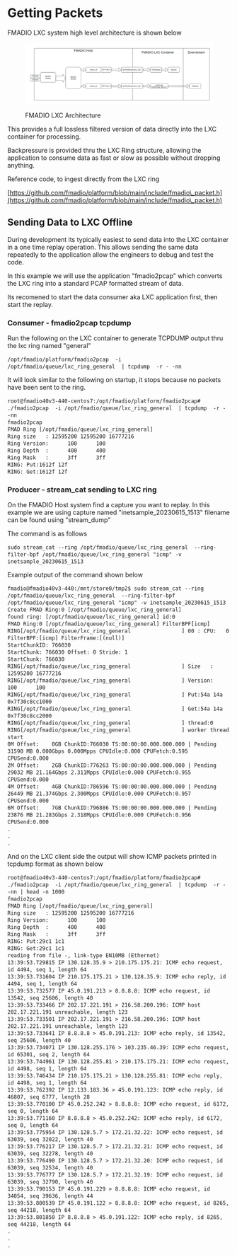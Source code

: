 # Getting Packets

FMADIO LXC system high level architecture is shown below

<figure><img src="../.gitbook/assets/image (3).png" alt=""><figcaption><p>FMADIO LXC Architecture</p></figcaption></figure>

This provides a full lossless filtered version of data directly into the LXC container for processing.&#x20;

Backpressure is provided thru the LXC Ring structure, allowing the application to consume data as fast or slow as possible without dropping anything.

Reference code, to ingest directly from the LXC ring

[https://github.com/fmadio/platform/blob/main/include/fmadio\_packet.h](https://github.com/fmadio/platform/blob/main/include/fmadio\_packet.h)

## Sending Data to LXC Offline

During development its typically easiest to send data into the LXC container in a one time replay operation. This allows sending the same data repeatedly to the application allow the engineers to debug and test the code.

In this example we will use the application "fmadio2pcap" which converts the LXC ring into a standard PCAP formatted stream of data.

Its recomened to start the data consumer aka LXC application first, then start the replay.

### Consumer - fmadio2pcap tcpdump

Run the following on the LXC container to generate TCPDUMP output thru the lxc ring named "general"

```
/opt/fmadio/platform/fmadio2pcap  -i /opt/fmadio/queue/lxc_ring_general  | tcpdump  -r - -nn
```

It will look similar to the following on startup, it stops because no packets have been sent to the ring.

```
root@fmadio40v3-440-centos7:/opt/fmadio/platform/fmadio2pcap# ./fmadio2pcap  -i /opt/fmadio/queue/lxc_ring_general  | tcpdump  -r - -nn
fmadio2pcap
FMAD Ring [/opt/fmadio/queue/lxc_ring_general]
Ring size   : 12595200 12595200 16777216
Ring Version:      100      100
Ring Depth  :      400      400
Ring Mask   :      3ff      3ff
RING: Put:1612f 12f
RING: Get:1612f 12f
```

### Producer - stream\_cat sending to LXC ring

On the FMADIO Host system find a capture you want to replay. In this example we are using capture named "inetsample\_20230615\_1513" filename can be found using "stream\_dump"

The command is as follows

```
sudo stream_cat --ring /opt/fmadio/queue/lxc_ring_general  --ring-filter-bpf /opt/fmadio/queue/lxc_ring_general "icmp" -v inetsample_20230615_1513
```

Example output of the command shown below

```
fmadio@fmadio40v3-440:/mnt/store0/tmp2$ sudo stream_cat --ring /opt/fmadio/queue/lxc_ring_general  --ring-filter-bpf /opt/fmadio/queue/lxc_ring_general "icmp" -v inetsample_20230615_1513
Create FMAD Ring:0 [/opt/fmadio/queue/lxc_ring_general]
found ring: [/opt/fmadio/queue/lxc_ring_general] id:0
FMAD Ring:0 [/opt/fmadio/queue/lxc_ring_general] FilterBPF[icmp]
RING[/opt/fmadio/queue/lxc_ring_general                ] 00 : CPU:   0 FilterBPF:[icmp] FilterFrame:[(null)]
StartChunkID: 766030
StartChunk: 766030 Offset: 0 Stride: 1
StartChunk: 766030
RING[/opt/fmadio/queue/lxc_ring_general                ] Size   : 12595200 16777216
RING[/opt/fmadio/queue/lxc_ring_general                ] Version:      100      100
RING[/opt/fmadio/queue/lxc_ring_general                ] Put:54a 14a 0x7f30c8cc1000
RING[/opt/fmadio/queue/lxc_ring_general                ] Get:54a 14a 0x7f30c8cc2000
RING[/opt/fmadio/queue/lxc_ring_general                ] thread:0
RING[/opt/fmadio/queue/lxc_ring_general                ] worker thread start
0M Offset:    0GB ChunkID:766030 TS:00:00:00.000.000.000 | Pending  31590 MB 0.000Gbps 0.000Mpps CPUIdle:0.000 CPUFetch:0.595 CPUSend:0.000
2M Offset:    2GB ChunkID:776263 TS:00:00:00.000.000.000 | Pending  29032 MB 21.164Gbps 2.311Mpps CPUIdle:0.000 CPUFetch:0.955 CPUSend:0.000
4M Offset:    4GB ChunkID:786596 TS:00:00:00.000.000.000 | Pending  26449 MB 21.374Gbps 2.300Mpps CPUIdle:0.000 CPUFetch:0.957 CPUSend:0.000
6M Offset:    7GB ChunkID:796886 TS:00:00:00.000.000.000 | Pending  23876 MB 21.283Gbps 2.318Mpps CPUIdle:0.000 CPUFetch:0.956 CPUSend:0.000
.
.
.

```

And on the LXC client side the output will show ICMP packets printed in tcpdump format as shown below

```
root@fmadio40v3-440-centos7:/opt/fmadio/platform/fmadio2pcap# ./fmadio2pcap  -i /opt/fmadio/queue/lxc_ring_general  | tcpdump  -r - -nn | head -n 1000
fmadio2pcap
FMAD Ring [/opt/fmadio/queue/lxc_ring_general]
Ring size   : 12595200 12595200 16777216
Ring Version:      100      100
Ring Depth  :      400      400
Ring Mask   :      3ff      3ff
RING: Put:29c1 1c1
RING: Get:29c1 1c1
reading from file -, link-type EN10MB (Ethernet)
13:39:53.729815 IP 130.128.35.9 > 210.175.175.21: ICMP echo request, id 4494, seq 1, length 64
13:39:53.731604 IP 210.175.175.21 > 130.128.35.9: ICMP echo reply, id 4494, seq 1, length 64
13:39:53.732577 IP 45.0.191.213 > 8.8.8.8: ICMP echo request, id 13542, seq 25606, length 40
13:39:53.733466 IP 202.17.221.191 > 216.58.200.196: ICMP host 202.17.221.191 unreachable, length 123
13:39:53.733501 IP 202.17.221.191 > 216.58.200.196: ICMP host 202.17.221.191 unreachable, length 123
13:39:53.733641 IP 8.8.8.8 > 45.0.191.213: ICMP echo reply, id 13542, seq 25606, length 40
13:39:53.734071 IP 130.128.255.176 > 103.235.46.39: ICMP echo request, id 65301, seq 2, length 64
13:39:53.744961 IP 130.128.255.81 > 210.175.175.21: ICMP echo request, id 4498, seq 1, length 64
13:39:53.746434 IP 210.175.175.21 > 130.128.255.81: ICMP echo reply, id 4498, seq 1, length 64
13:39:53.762392 IP 12.133.183.36 > 45.0.191.123: ICMP echo reply, id 46807, seq 6777, length 28
13:39:53.770100 IP 45.0.252.242 > 8.8.8.8: ICMP echo request, id 6172, seq 0, length 64
13:39:53.771160 IP 8.8.8.8 > 45.0.252.242: ICMP echo reply, id 6172, seq 0, length 64
13:39:53.775954 IP 130.128.5.7 > 172.21.32.22: ICMP echo request, id 63039, seq 32022, length 40
13:39:53.776217 IP 130.128.5.7 > 172.21.32.21: ICMP echo request, id 63039, seq 32278, length 40
13:39:53.776490 IP 130.128.5.7 > 172.21.32.20: ICMP echo request, id 63039, seq 32534, length 40
13:39:53.776777 IP 130.128.5.7 > 172.21.32.19: ICMP echo request, id 63039, seq 32790, length 40
13:39:53.790153 IP 45.0.191.229 > 8.8.8.8: ICMP echo request, id 34054, seq 39636, length 44
13:39:53.800539 IP 45.0.191.122 > 8.8.8.8: ICMP echo request, id 8265, seq 44218, length 64
13:39:53.801850 IP 8.8.8.8 > 45.0.191.122: ICMP echo reply, id 8265, seq 44218, length 64
.
.
.


```
